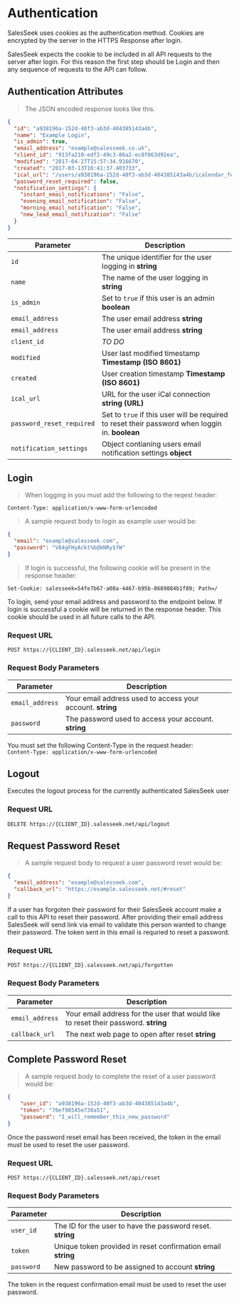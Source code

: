 # Authentication

SalesSeek uses cookies as the authentication method. Cookies are encrypted by the server in the HTTPS Response after login.

SalesSeek expects the cookie to be included in all API requests to the server after login. For this reason the first step should be Login and then any sequence of requests to the API can follow.

## Authentication Attributes

> The JSON encoded response looks like this.

```json
{
  "id": "a938196a-152d-40f3-ab3d-404385143a4b",
  "name": "Example Login",
  "is_admin": true,
  "email_address": "example@salesseek.co.uk",
  "client_id": "913fa210-edf2-49c3-86a2-ec8f063d92ea",
  "modified": "2017-04-27T15:57:34.916670",
  "created": "2017-03-13T10:41:37.403733",
  "ical_url": "/users/a938196a-152d-40f3-ab3d-404385143a4b/icalendar_feed?token=308e39c8-584f-402c-b5d2-4b9214be8424",
  "password_reset_required": false,
  "notification_settings": {
    "instant_email_notifications": "False",
    "evening_email_notification": "False",
    "morning_email_notification": "False",
    "new_lead_email_notification": "False"
  }
}
```


Parameter |  Description
--------- | ------- 
`id`      | The unique identifier for the user logging in **string**
`name`    | The name of the user logging in **string**
`is_admin` | Set to `true` if this user is an admin **boolean**
`email_address` | The user email address **string**
`email_address` | The user email address **string**
`client_id` | _TO DO_
`modified`| User last modified timestamp **Timestamp (ISO 8601)**
`created` | User creation timestamp **Timestamp (ISO 8601)**
`ical_url` | URL for the user iCal connection **string (URL)**
`password_reset_required` | Set to `true` if this user will be required to reset their password when loggin in. **boolean**
`notification_settings` | Object contianing users email notification settings **object**


## Login

> When logging in you must add the following to the reqest header:

```http
Content-Type: application/x-www-form-urlencoded
```

> A sample request body to login as example user would be:

```json
{
  "email": "example@salesseek.com",
  "password": "V84gFHyAckt%b@bNRy$fW"
}
```

> If login is successful, the following cookie will be present in the response header:

```http
Set-Cookie: salesseek=54fe7b67-a08a-4467-b95b-8689084b1f89; Path=/
```


To login, send your email address and password to the endpoint below. If login is successful a cookie will be returned in the response header. This cookie should be used in all future calls to the API. 

### Request URL

`POST https://{CLIENT_ID}.salesseek.net/api/login`

### Request Body Parameters

Parameter |  Description
--------- | ------- 
`email_address` | Your email address used to access your account. **string**
`password` | The password used to access your account. **string**

<div class="wrap">
  <p class="flash warn">
    You must set the following Content-Type in the request header: <br>
    <code>Content-Type: application/x-www-form-urlencoded</code>
  </p>
</div>


## Logout

Executes the logout process for the currently authenticated SalesSeek user

### Request URL

`DELETE https://{CLIENT_ID}.salesseek.net/api/logout`

## Request Password Reset

> A sample request body to request a user password reset would be:

```json
{
  "email_address": "example@salesseek.com",
  "callback_url": "https://example.salesseek.net/#reset"
}
```

If a user has forgoten their password for their SalesSeek account make a call to this API to reset their password. After providing their email address SalesSeek will send link via email to validate this person wanted to change their password. The token sent in this email is requried to reset a password.

### Request URL

`POST https://{CLIENT_ID}.salesseek.net/api/forgotten`

### Request Body Parameters

Parameter |  Description
--------- | ------- 
`email_address` | Your email address for the user that would like to reset their password. **string**
`callback_url` | The next web page to open after reset **string**

## Complete Password Reset

> A sample request body to complete the reset of a user password would be:

```json
{
    "user_id": "a938196a-152d-40f3-ab3d-404385143a4b",
    "token": "76ef98545e738a51",
    "password": "I_will_remember_this_new_password"
}
```

Once the password reset email has been received, the token in the email must be used to reset the user password.

### Request URL

`POST https://{CLIENT_ID}.salesseek.net/api/reset`

### Request Body Parameters

Parameter |  Description
--------- | ------- 
`user_id` | The ID for the user to have the password reset. **string**
`token` | Unique token provided in reset confirmation email **string**
`password` | New password to be assigned to account **string**

<div class="wrap">
  <p class="flash warn">
    The token in the request confirmation email must be used to reset the user password.
  </p>
</div>